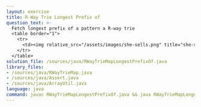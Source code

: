 ```yaml
---
layout: exercise
title: R-Way Trie Longest Prefix of
question_text: >-
  Fetch longest prefix of a pattern a R-way trie
  <table border="1">
    <tr>
      <td><img relative_src="/assets/images/she-sells.png" title="she-sells" style="height:70%; width:auto;"></td>
    </tr>
  </table>
solution_file: /sources/java/RWayTrieMapLongestPrefixOf.java
library_files:
- /sources/java/RWayTrieMap.java
- /sources/java/Assert.java
- /sources/java/ArrayUtil.java
language: java
command: javac RWayTrieMapLongestPrefixOf.java && java RWayTrieMapLongestPrefixOf
---
```

